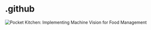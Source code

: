 # .github

![Pocket Kitchen: Implementing Machine Vision for Food Management](https://drive.google.com/file/d/1hBZ02Ntnyl5bSKJgiLAmXmYXe-6rt5m3/view)
